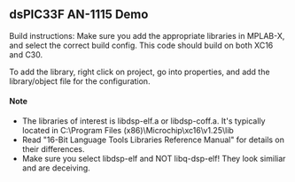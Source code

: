 ## dsPIC33F AN-1115 Demo

Build instructions: Make sure you add the appropriate libraries in MPLAB-X, and select the correct build config. This code should build on both XC16 and C30. 

To add the library, right click on project, go into properties, and add the library/object file for the configuration. 

#### Note
- The libraries of interest is libdsp-elf.a or libdsp-coff.a. It's typically located in C:\Program Files (x86)\Microchip\xc16\v1.25\lib
- Read "16-Bit Language Tools Libraries Reference Manual" for details on their differences. 
- Make sure you select libdsp-elf and NOT libq-dsp-elf! They look similiar and are deceiving. 

